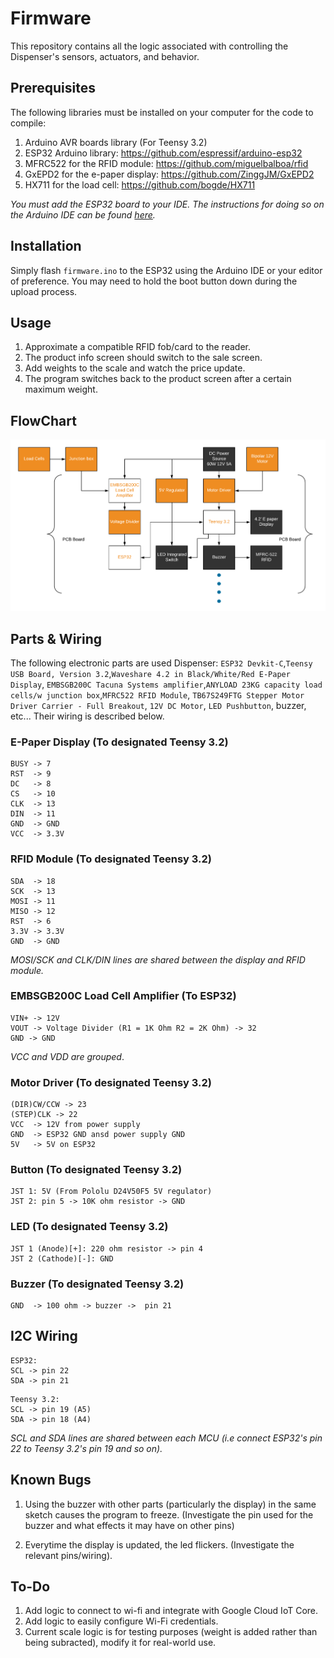 # Firmware

This repository contains all the logic associated with controlling the Dispenser's sensors, actuators, and behavior.

## Prerequisites

The following libraries must be installed on your computer for the code to compile:
1. Arduino AVR boards library (For Teensy 3.2)
2. ESP32 Arduino library: <https://github.com/espressif/arduino-esp32> 
2. MFRC522 for the RFID module: <https://github.com/miguelbalboa/rfid>
3. GxEPD2 for the e-paper display: <https://github.com/ZinggJM/GxEPD2>
4. HX711 for the load cell: <https://github.com/bogde/HX711>

*You must add the ESP32 board to your IDE. The instructions for doing so on the Arduino IDE can be found [here](https://randomnerdtutorials.com/installing-the-esp32-board-in-arduino-ide-windows-instructions/).*

## Installation

Simply flash ```firmware.ino``` to the ESP32 using the Arduino IDE or your editor of preference. You may need to hold the boot button down during the upload process.

## Usage 

1. Approximate a compatible RFID fob/card to the reader.
2. The product info screen should switch to the sale screen.
3. Add weights to the scale and watch the price update.
4. The program switches back to the product screen after a certain maximum weight.

## FlowChart
![Image of Flowchart](https://github.com/Ibrashige/TagPod/blob/master/Tag%20Project.png)

## Parts & Wiring

The following electronic parts are used Dispenser: ```ESP32 Devkit-C```,```Teensy USB Board, Version 3.2```,```Waveshare 4.2 in Black/White/Red E-Paper Display```, ```EMBSGB200C Tacuna Systems amplifier```,```ANYLOAD 23KG capacity load cells/w junction box```,```MFRC522 RFID Module```, ```TB67S249FTG Stepper Motor Driver Carrier - Full Breakout```, ```12V DC Motor```, ```LED Pushbutton```, buzzer, etc... Their wiring is described below.

### E-Paper Display (To designated Teensy 3.2)
```
BUSY -> 7
RST  -> 9
DC   -> 8
CS   -> 10
CLK  -> 13
DIN  -> 11
GND  -> GND
VCC  -> 3.3V
```
### RFID Module (To designated Teensy 3.2)
```
SDA  -> 18
SCK  -> 13
MOSI -> 11
MISO -> 12
RST  -> 6
3.3V -> 3.3V 
GND  -> GND
```
*MOSI/SCK and CLK/DIN lines are shared between the display and RFID module.*

### EMBSGB200C Load Cell Amplifier (To ESP32)
``` 
VIN+ -> 12V
VOUT -> Voltage Divider (R1 = 1K Ohm R2 = 2K Ohm) -> 32
GND -> GND

```
*VCC and VDD are grouped*.

### Motor Driver (To designated Teensy 3.2)
```
(DIR)CW/CCW -> 23
(STEP)CLK -> 22
VCC  -> 12V from power supply
GND  -> ESP32 GND ansd power supply GND
5V   -> 5V on ESP32
```

### Button (To designated Teensy 3.2)
```
JST 1: 5V (From Pololu D24V50F5 5V regulator)
JST 2: pin 5 -> 10K ohm resistor -> GND 
```
### LED (To designated Teensy 3.2)
``` 
JST 1 (Anode)[+]: 220 ohm resistor -> pin 4
JST 2 (Cathode)[-]: GND
```
### Buzzer (To designated Teensy 3.2)
``` 
GND  -> 100 ohm -> buzzer ->  pin 21
```
## I2C Wiring
```
ESP32: 
SCL -> pin 22
SDA -> pin 21
```
```
Teensy 3.2:
SCL -> pin 19 (A5)
SDA -> pin 18 (A4)
```
*SCL and SDA lines are shared between each MCU (i.e connect ESP32's pin 22 to Teensy 3.2's pin 19 and so on).*

## Known Bugs
1. Using the buzzer with other parts (particularly the display) in the same sketch causes the program to freeze. (Investigate the pin used for the buzzer and what effects it may have on other pins)


2. Everytime the display is updated, the led flickers. (Investigate the relevant pins/wiring).

## To-Do 
1. Add logic to connect  to wi-fi and integrate with Google Cloud IoT Core.
2. Add logic to easily configure Wi-Fi credentials.
3. Current scale logic is for testing purposes (weight is added rather than being subracted), modify it for real-world use.
